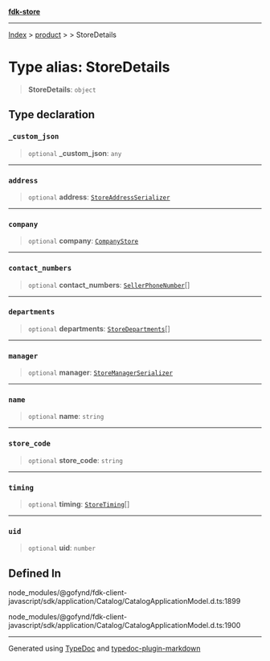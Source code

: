 [**fdk-store**](../../../README.md)
***

[Index](../../../API.md) > [product](../../README.md) > [<internal>](../README.md) > StoreDetails

# Type alias: StoreDetails

> **StoreDetails**: `object`

## Type declaration

### `_custom_json`

> `optional` **\_custom\_json**: `any`

***

### `address`

> `optional` **address**: [`StoreAddressSerializer`](type-alias.StoreAddressSerializer.md)

***

### `company`

> `optional` **company**: [`CompanyStore`](type-alias.CompanyStore.md)

***

### `contact_numbers`

> `optional` **contact\_numbers**: [`SellerPhoneNumber`](type-alias.SellerPhoneNumber.md)[]

***

### `departments`

> `optional` **departments**: [`StoreDepartments`](type-alias.StoreDepartments.md)[]

***

### `manager`

> `optional` **manager**: [`StoreManagerSerializer`](type-alias.StoreManagerSerializer.md)

***

### `name`

> `optional` **name**: `string`

***

### `store_code`

> `optional` **store\_code**: `string`

***

### `timing`

> `optional` **timing**: [`StoreTiming`](type-alias.StoreTiming.md)[]

***

### `uid`

> `optional` **uid**: `number`

## Defined In

node\_modules/@gofynd/fdk-client-javascript/sdk/application/Catalog/CatalogApplicationModel.d.ts:1899

node\_modules/@gofynd/fdk-client-javascript/sdk/application/Catalog/CatalogApplicationModel.d.ts:1900

***
Generated using [TypeDoc](https://typedoc.org/) and [typedoc-plugin-markdown](https://www.npmjs.com/package/typedoc-plugin-markdown)
